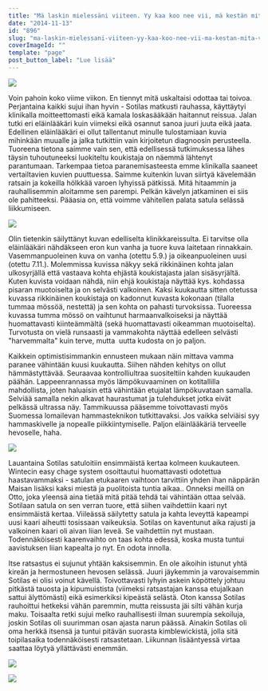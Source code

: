 ```yaml
---
title: "Mä laskin mielessäni viiteen. Yy kaa koo nee vii, mä kestän mitä vaan!"
date: "2014-11-13"
id: "896"
slug: "ma-laskin-mielessani-viiteen-yy-kaa-koo-nee-vii-ma-kestan-mita-vaan"
coverImageId: ""
template: "page"
post_button_label: "Lue lisää"
---
```


[![](/images/ig7.png)](https://1.bp.blogspot.com/-PbP8RzJXta8/VGJrTDSV8nI/AAAAAAAAJGQ/eEq1dlrtWO8/s1600/ig7.png)

Voin pahoin koko viime viikon. En tiennyt mitä uskaltaisi odottaa tai toivoa. Perjantaina kaikki sujui ihan hyvin - Sotilas matkusti rauhassa, käyttäytyi klinikalla moitteettomasti eikä kamala loskasääkään haitannut reissua. Jalan tutki eri eläinlääkäri kuin viimeksi eikä osannut sanoa juuri juuta eikä jaata. Edellinen eläinlääkäri ei ollut tallentanut minulle tulostamiaan kuvia mihinkään muualle ja jalka tutkittiin vain kirjoitetun diagnoosin perusteella. Tuoreena tietona saimme vain sen, että edellisessä tutkimuksessa lähes täysin tuhoutuneeksi luokiteltu koukistaja on näemmä lähtenyt parantumaan. Tarkempaa tietoa paranemisasteesta emme klinikalla saaneet vertailtavien kuvien puuttuessa. Saimme kuitenkin luvan siirtyä kävelemään ratsain ja kokeilla hölkkää varoen lyhyissä pätkissä. Mitä hitaammin ja rauhallisemmin aloitamme sen parempi. Pelkän kävelyn jatkaminen ei siis ole pahitteeksi. Pääasia on, että voimme vähitellen palata satula selässä liikkumiseen.

[![](/images/IMG_0736_.png)](http://2.bp.blogspot.com/-LuICWJYkim8/VF_KHV0hYVI/AAAAAAAAJFE/DDFCBpNxs_M/s1600/IMG_0736_.png)

Olin tietenkin säilyttänyt kuvan edelliselta klinikkareissulta. Ei tarvitse olla eläinlääkäri nähdäkseen eron kun vanha ja tuore kuva laitetaan rinnakkain. Vasemmanpuoleinen kuva on vanha (otettu 5.9.) ja oikeanpuoleinen uusi (otettu 7.11.). Molemmissa kuvissa näkyy sekä rikkinäinen kohta jalan ulkosyrjällä että vastaava kohta ehjästä koukistajasta jalan sisäsyrjältä. Kuten kuvista voidaan nähdä, niin ehjä koukistaja näyttää kys. kohdassa pisaran muotoiselta ja on selvästi valkoinen. Kaksi kuukautta sitten otetussa kuvassa rikkinäinen koukistaja on kadonnut kuvasta kokonaan (tilalla tummaa mössöä, nestettä) ja sen kohta on pahasti turvoksissa. Tuoreessa kuvassa tumma mössö on vaihtunut harmaanvalkoiseksi ja näyttää huomattavasti kiinteämmältä (sekä huomattavasti oikeamman muotoiselta). Turvotusta on vielä runsaasti ja vammakohta näyttää edelleen selvästi "harvemmalta" kuin terve, mutta  uutta kudosta on jo paljon.

Kaikkein optimistisimmankin ennusteen mukaan näin mittava vamma paranee vähintään kuusi kuukautta. Siihen nähden kehitys on ollut hämmästyttävää. Seuraavaa kontrolliultraa suositeltiin kahden kuukauden päähän. Lappeenrannassa myös lämpökuvaaminen on kotitallilla mahdollista, joten haluaisin että vähintään etujalat lämpökuvataan samalla. Selviää samalla nekin alkavat haurastumat ja tulehdukset jotka eivät pelkässä ultrassa näy. Tammikuussa pääsemme toivottavasti myös Suomessa lomailevan hammasteknikon tutkittavaksi. Jos vaikka selviäisi syy hammaskivelle ja nopealle piikkiintymiselle. Paljon eläinlääkäriä terveelle hevoselle, haha.

[![](/images/IMG_0679_.png)](https://3.bp.blogspot.com/-HyNGcH_i7gI/VGJgDem7WuI/AAAAAAAAJFY/JX2dYpuJJeg/s1600/IMG_0679_.png)

Lauantaina Sotilas satuloitiin ensimmäistä kertaa kolmeen kuukauteen. Wintecin easy chage system osoittautui huomattavasti odotettua haastavammaksi - satulan etukaaren vaihtoon tarvittiin yhden ihan näppärän Maisan lisäksi kaksi miestä ja puolitoista tuntia aikaa.. Onneksi meillä on Otto, joka yleensä aina tietää mitä pitää tehdä tai vähintään ottaa selvää. Sotilaan satula on sen verran tuore, että siihen vaihdettiin kaari nyt ensimmäistä kertaa. Viileässä säilytetty satula ja kahta leveyttä kapeampi uusi kaari aiheutti tosissaan vaikeuksia. Sotilas on kaventunut aika rajusti ja valkoinen kaari oli aivan liian leveä. Se vaihdettiin nyt mustaan. Todennäköisesti kaarenvaihto on taas kohta edessä, koska musta tuntui aavistuksen liian kapealta jo nyt. En odota innolla.

Itse ratsastus ei sujunut yhtään kaksisemmin. En ole aikoihin istunut yhtä kireän ja hermostuneen hevosen selässä. Juuri jäykemmin ja varovaisemmin Sotilas ei olisi voinut kävellä. Toivottavasti lyhyin askein köpöttely johtuu pitkästä tauosta ja kipumuistista (viimeksi ratsastajan kanssa etujalkaan sattui älyttömästi) eikä esimerkiksi kipeästä selästä. Oton kanssa Sotilas rauhoittui hetkeksi vähän paremmin, mutta reissusta jäi silti vähän kurja maku. Toisaalta retki sujui melko rauhallisesti ilman suurempia sekoiluja, joskin Sotilas oli suurimman osan ajasta narun päässä. Ainakin Sotilas oli oma herkkä itsensä ja tuntui pitävän suorasta kimblewickistä, jolla sitä toipilasaika todennäköisesti ratsastetaan. Liikunnan lisääntyessä virtaa saattaa löytyä yllättävästi enemmän.

[![](/images/ig3.png)](https://4.bp.blogspot.com/-UEPYU1OR4Lg/VGJpwxVIUyI/AAAAAAAAJFw/afAYusnBhIE/s1600/ig3.png)

[![](/images/IMG_0051_.png)](https://4.bp.blogspot.com/-rXKldXhTnVU/VGSUEBzYSbI/AAAAAAAAJHA/ZcvoY71BQz4/s1600/IMG_0051_.png)
